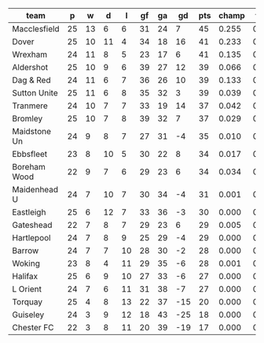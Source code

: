 |     team     | p  | w  | d  | l  | gf | ga | gd  | pts | champ | top2  | top3  | top4  |  5-7  | bot4  | bot3  | bot2  |
|--------------|----|----|----|----|----|----|-----|-----|-------|-------|-------|-------|-------|-------|-------|-------|
| Macclesfield | 25 | 13 |  6 |  6 | 31 | 24 |   7 |  45 | 0.255 | 0.449 | 0.600 | 0.708 | 0.192 | 0.000 | 0.000 | 0.000|
| Dover        | 25 | 10 | 11 |  4 | 34 | 18 |  16 |  41 | 0.233 | 0.411 | 0.555 | 0.667 | 0.213 | 0.000 | 0.000 | 0.000|
| Wrexham      | 24 | 11 |  8 |  5 | 23 | 17 |   6 |  41 | 0.135 | 0.276 | 0.398 | 0.515 | 0.273 | 0.000 | 0.000 | 0.000|
| Aldershot    | 25 | 10 |  9 |  6 | 39 | 27 |  12 |  39 | 0.066 | 0.143 | 0.239 | 0.340 | 0.294 | 0.001 | 0.000 | 0.000|
| Dag & Red    | 24 | 11 |  6 |  7 | 36 | 26 |  10 |  39 | 0.133 | 0.254 | 0.378 | 0.494 | 0.270 | 0.000 | 0.000 | 0.000|
| Sutton Unite | 25 | 11 |  6 |  8 | 35 | 32 |   3 |  39 | 0.039 | 0.104 | 0.178 | 0.265 | 0.292 | 0.001 | 0.000 | 0.000|
| Tranmere     | 24 | 10 |  7 |  7 | 33 | 19 |  14 |  37 | 0.042 | 0.107 | 0.182 | 0.269 | 0.279 | 0.002 | 0.000 | 0.000|
| Bromley      | 25 | 10 |  7 |  8 | 39 | 32 |   7 |  37 | 0.029 | 0.076 | 0.139 | 0.208 | 0.270 | 0.001 | 0.000 | 0.000|
| Maidstone Un | 24 |  9 |  8 |  7 | 27 | 31 |  -4 |  35 | 0.010 | 0.029 | 0.058 | 0.094 | 0.181 | 0.012 | 0.003 | 0.000|
| Ebbsfleet    | 23 |  8 | 10 |  5 | 30 | 22 |   8 |  34 | 0.017 | 0.044 | 0.082 | 0.132 | 0.200 | 0.008 | 0.002 | 0.000|
| Boreham Wood | 22 |  9 |  7 |  6 | 29 | 23 |   6 |  34 | 0.034 | 0.082 | 0.137 | 0.209 | 0.243 | 0.004 | 0.001 | 0.000|
| Maidenhead U | 24 |  7 | 10 |  7 | 30 | 34 |  -4 |  31 | 0.001 | 0.004 | 0.009 | 0.017 | 0.054 | 0.077 | 0.023 | 0.005|
| Eastleigh    | 25 |  6 | 12 |  7 | 33 | 36 |  -3 |  30 | 0.000 | 0.001 | 0.004 | 0.008 | 0.034 | 0.103 | 0.032 | 0.009|
| Gateshead    | 22 |  7 |  8 |  7 | 29 | 23 |   6 |  29 | 0.005 | 0.014 | 0.027 | 0.049 | 0.099 | 0.041 | 0.011 | 0.002|
| Hartlepool   | 24 |  7 |  8 |  9 | 25 | 29 |  -4 |  29 | 0.000 | 0.001 | 0.003 | 0.007 | 0.021 | 0.145 | 0.050 | 0.013|
| Barrow       | 24 |  7 |  7 | 10 | 28 | 30 |  -2 |  28 | 0.000 | 0.000 | 0.002 | 0.005 | 0.020 | 0.167 | 0.065 | 0.021|
| Woking       | 23 |  8 |  4 | 11 | 29 | 35 |  -6 |  28 | 0.001 | 0.003 | 0.009 | 0.014 | 0.048 | 0.097 | 0.033 | 0.008|
| Halifax      | 25 |  6 |  9 | 10 | 27 | 33 |  -6 |  27 | 0.000 | 0.000 | 0.000 | 0.001 | 0.007 | 0.310 | 0.136 | 0.043|
| L Orient     | 24 |  7 |  6 | 11 | 31 | 38 |  -7 |  27 | 0.000 | 0.000 | 0.001 | 0.002 | 0.012 | 0.253 | 0.112 | 0.034|
| Torquay      | 25 |  4 |  8 | 13 | 22 | 37 | -15 |  20 | 0.000 | 0.000 | 0.000 | 0.000 | 0.000 | 0.881 | 0.765 | 0.468|
| Guiseley     | 24 |  3 |  9 | 12 | 18 | 43 | -25 |  18 | 0.000 | 0.000 | 0.000 | 0.000 | 0.000 | 0.960 | 0.907 | 0.746|
| Chester FC   | 22 |  3 |  8 | 11 | 20 | 39 | -19 |  17 | 0.000 | 0.000 | 0.000 | 0.000 | 0.000 | 0.936 | 0.859 | 0.651|
